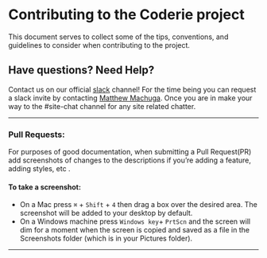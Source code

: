 # Contributing to the Coderie project
  This document serves to collect some of the tips, conventions, and guidelines to consider when contributing to the project.


## Have questions? Need Help?
  
  Contact us on our official [slack](https://slack.com/) channel! For the time being you can request a slack invite by contacting [Matthew Machuga](mailto:machuga@gmail.com). Once you are in make your way to the #site-chat channel for any site related chatter.
  
---

### Pull Requests: 
  
  For purposes of good documentation, when submitting a Pull Request(PR) add screenshots of changes to the descriptions if you’re adding a feature, adding styles, etc . 
  
#### To take a screenshot:
  
  * On a Mac press `⌘` + `Shift` + `4` then drag a box over the desired area. The screenshot will be added to your desktop by default.  
  * On a Windows machine press `Windows key`+ `PrtScn` and the screen will dim for a moment when the screen is copied and saved as a file in the Screenshots folder (which is in your Pictures folder).

---
